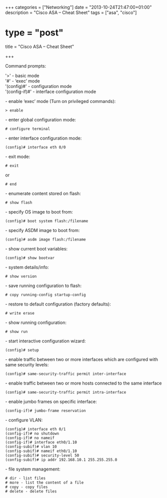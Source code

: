 +++
categories = ["Networking"]
date = "2013-10-24T21:47:00+01:00"
description = "Cisco ASA – Cheat Sheet"
tags = ["asa", "cisco"]
# type = "post"
title = "Cisco ASA – Cheat Sheet"

+++

Command prompts:

'>' - basic mode  
'#' - ‘exec’ mode  
'(config)#' - configuration mode  
'(config-if)#' - interface configuration mode

\- enable ‘exec’ mode (Turn on privileged commands):

    > enable

\- enter global configuration mode:

    # configure terminal

\- enter interface configuration mode:

    (config)# interface eth 0/0

\- exit mode:

    # exit

or

    # end

\- enumerate content stored on flash:

    # show flash

\- specify OS image to boot from:

    (config)# boot system flash:/filename

\- specify ASDM image to boot from:

    (config)# asdm image flash:/filename

\- show current boot variables:

    (config)# show bootvar

\- system details/info:

    # show version

\- save running configuration to flash:

    # copy running-config startup-config

\- restore to default configuration (factory defaults):

    # write erase

\- show running configuration:

    # show run

\- start interactive configuration wizard:

    (config)# setup

\- enable traffic between two or more interfaces which are configured with same security levels:

    (config)# same-security-traffic permit inter-interface

\- enable traffic between two or more hosts connected to the same interface

    (config)# same-security-traffic permit intra-interface

\- enable jumbo frames on specific interface:

    (config-if)# jumbo-frame reservation

\- configure VLAN:

```
(config)# interface eth 0/1
(config-if)# no shutdown
(config-if)# no nameif
(config-if)# interface eth0/1.10
(config-subif)# vlan 10
(config-subif)# nameif eth0/1.10
(config-subif)# security-level 50
(config-subif)# ip addr 192.168.10.1 255.255.255.0
```

\- file system management:

```
# dir - list files
# more - list the content of a file
# copy - copy files
# delete - delete files
```
